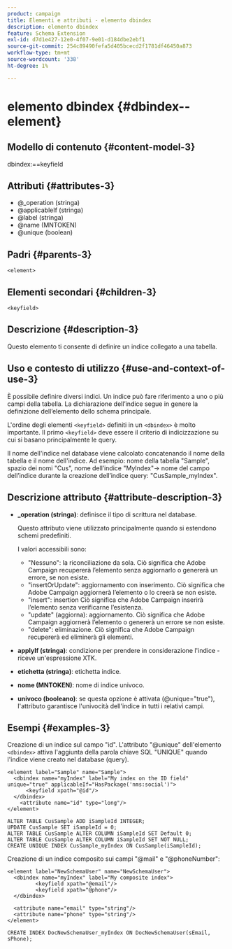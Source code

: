 ```yaml
---
product: campaign
title: Elementi e attributi - elemento dbindex
description: elemento dbindex
feature: Schema Extension
exl-id: d7d1e427-12e0-4f07-9e01-d184dbe2ebf1
source-git-commit: 254c89490fefa5d405bcecd2f1781df46450a873
workflow-type: tm+mt
source-wordcount: '338'
ht-degree: 1%

---
```


# elemento dbindex {#dbindex--element}


## Modello di contenuto {#content-model-3}

dbindex:==keyfield

## Attributi {#attributes-3}

* @_operation (stringa)
* @applicableIf (stringa)
* @label (stringa)
* @name (MNTOKEN)
* @unique (boolean)

## Padri {#parents-3}

`<element>`

## Elementi secondari {#children-3}

`<keyfield>`

## Descrizione {#description-3}

Questo elemento ti consente di definire un indice collegato a una tabella.

## Uso e contesto di utilizzo {#use-and-context-of-use-3}

È possibile definire diversi indici. Un indice può fare riferimento a uno o più campi della tabella. La dichiarazione dell’indice segue in genere la definizione dell’elemento dello schema principale.

L&#39;ordine degli elementi `<keyfield>` definiti in un `<dbindex>` è molto importante. Il primo `<keyfield>` deve essere il criterio di indicizzazione su cui si basano principalmente le query.

Il nome dell&#39;indice nel database viene calcolato concatenando il nome della tabella e il nome dell&#39;indice. Ad esempio: nome della tabella &quot;Sample&quot;, spazio dei nomi &quot;Cus&quot;, nome dell’indice &quot;MyIndex&quot;-> nome del campo dell’indice durante la creazione dell’indice query: &quot;CusSample_myIndex&quot;.

## Descrizione attributo {#attribute-description-3}

* **_operation (stringa)**: definisce il tipo di scrittura nel database.

  Questo attributo viene utilizzato principalmente quando si estendono schemi predefiniti.

  I valori accessibili sono:

   * &quot;Nessuno&quot;: la riconciliazione da sola. Ciò significa che Adobe Campaign recupererà l’elemento senza aggiornarlo o genererà un errore, se non esiste.
   * &quot;insertOrUpdate&quot;: aggiornamento con inserimento. Ciò significa che Adobe Campaign aggiornerà l’elemento o lo creerà se non esiste.
   * &quot;insert&quot;: insertion Ciò significa che Adobe Campaign inserirà l’elemento senza verificarne l’esistenza.
   * &quot;update&quot; (aggiorna): aggiornamento. Ciò significa che Adobe Campaign aggiornerà l’elemento o genererà un errore se non esiste.
   * &quot;delete&quot;: eliminazione. Ciò significa che Adobe Campaign recupererà ed eliminerà gli elementi.

* **applyIf (stringa)**: condizione per prendere in considerazione l&#39;indice - riceve un&#39;espressione XTK.
* **etichetta (stringa)**: etichetta indice.
* **nome (MNTOKEN)**: nome di indice univoco.
* **univoco (booleano)**: se questa opzione è attivata (@unique=&quot;true&quot;), l&#39;attributo garantisce l&#39;univocità dell&#39;indice in tutti i relativi campi.

## Esempi {#examples-3}

Creazione di un indice sul campo &quot;id&quot;. L&#39;attributo &quot;@unique&quot; dell&#39;elemento `<dbindex>` attiva l&#39;aggiunta della parola chiave SQL &quot;UNIQUE&quot; quando l&#39;indice viene creato nel database (query).

```
<element label="Sample" name="Sample">
  <dbindex name="myIndex" label="My index on the ID field" unique="true" applicableIf="HasPackage('nms:social')">
      <keyfield xpath="@id"/>
  </dbindex>
    <attribute name="id" type="long"/>
</element>          
```

```
ALTER TABLE CusSample ADD iSampleId INTEGER;
UPDATE CusSample SET iSampleId = 0;
ALTER TABLE CusSample ALTER COLUMN iSampleId SET Default 0;
ALTER TABLE CusSample ALTER COLUMN iSampleId SET NOT NULL; 
CREATE UNIQUE INDEX CusSample_myIndex ON CusSample(iSampleId);
```

Creazione di un indice composito sui campi &quot;@mail&quot; e &quot;@phoneNumber&quot;:

```
<element label="NewSchemaUser" name="NewSchemaUser">
  <dbindex name="myIndex" label="My composite index">
         <keyfield xpath="@email"/>
         <keyfield xpath="@phone"/>
  </dbindex>
  
  <attribute name="email" type="string"/>
  <attribute name="phone" type="string"/>
</element>      
```

```
CREATE INDEX DocNewSchemaUser_myIndex ON DocNewSchemaUser(sEmail, sPhone);
```
